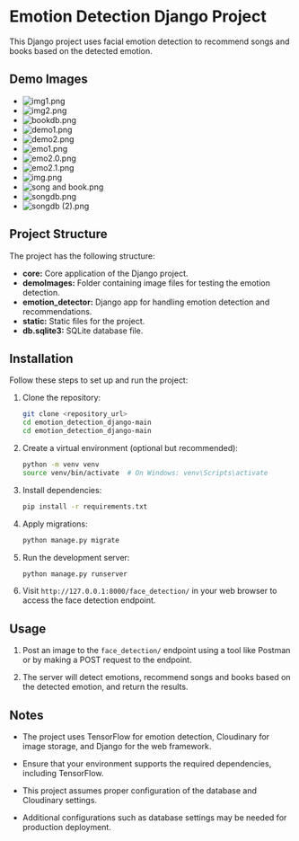 # Emotion Detection Django Project

This Django project uses facial emotion detection to recommend songs and books based on the detected emotion.

## Demo Images

- ![img1.png](demoImages/img1.png)
- ![img2.png](demoImages/img2.png)
- ![bookdb.png](demoImages/bookdb.png)
- ![demo1.png](demoImages/demo1.png)
- ![demo2.png](demoImages/demo2.png)
- ![emo1.png](demoImages/emo1.png)
- ![emo2.0.png](demoImages/emo2.0.png)
- ![emo2.1.png](demoImages/emo2.1.png)
- ![img.png](demoImages/img.png)
- ![song and book.png](demoImages/song%20and%20book.png)
- ![songdb.png](demoImages/songdb.png)
- ![songdb (2).png](demoImages/songdb%20(2).png)



## Project Structure

The project has the following structure:

- **core:** Core application of the Django project.
- **demoImages:** Folder containing image files for testing the emotion detection.
- **emotion_detector:** Django app for handling emotion detection and recommendations.
- **static:** Static files for the project.
- **db.sqlite3:** SQLite database file.

## Installation

Follow these steps to set up and run the project:

1. Clone the repository:

    ```bash
    git clone <repository_url>
    cd emotion_detection_django-main
    cd emotion_detection_django-main
    ```

2. Create a virtual environment (optional but recommended):

    ```bash
    python -m venv venv
    source venv/bin/activate  # On Windows: venv\Scripts\activate
    ```

3. Install dependencies:

    ```bash
    pip install -r requirements.txt
    ```

4. Apply migrations:

    ```bash
    python manage.py migrate
    ```

5. Run the development server:

    ```bash
    python manage.py runserver
    ```

6. Visit `http://127.0.0.1:8000/face_detection/` in your web browser to access the face detection endpoint.
## Usage

1. Post an image to the `face_detection/` endpoint using a tool like Postman or by making a POST request to the endpoint.

2. The server will detect emotions, recommend songs and books based on the detected emotion, and return the results.

## Notes

- The project uses TensorFlow for emotion detection, Cloudinary for image storage, and Django for the web framework.

- Ensure that your environment supports the required dependencies, including TensorFlow.

- This project assumes proper configuration of the database and Cloudinary settings.

- Additional configurations such as database settings may be needed for production deployment.

